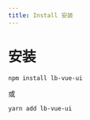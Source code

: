 ```yaml
---
title: Install 安装
---
```


# 安装

~~~bash
npm install lb-vue-ui
~~~

或

~~~bash
yarn add lb-vue-ui
~~~

